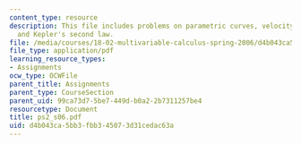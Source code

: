 ```yaml
---
content_type: resource
description: This file includes problems on parametric curves, velocity, acceleration,
  and Kepler's second law.
file: /media/courses/18-02-multivariable-calculus-spring-2006/d4b043ca5bb3fbb345073d31cedac63a_ps2_s06.pdf
file_type: application/pdf
learning_resource_types:
- Assignments
ocw_type: OCWFile
parent_title: Assignments
parent_type: CourseSection
parent_uid: 99ca73d7-5be7-449d-b0a2-2b7311257be4
resourcetype: Document
title: ps2_s06.pdf
uid: d4b043ca-5bb3-fbb3-4507-3d31cedac63a
---
```

